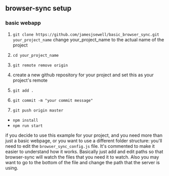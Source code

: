 ## browser-sync setup ##
### basic webapp ###

1. `git clone https://github.com/jamesjsewell/basic_browser_sync.git your_project_name` change your_project_name to the actual name of the project

2. `cd your_project_name`

3. `git remote remove origin`

4. create a new github repository for your project and
set this as your project's remote

5. `git add .`

6. `git commit -m "your commit message"`

7. `git push origin master`

* `npm install`
* `npm run start`

if you decide to use this example for your project, and you need more than just a basic webpage, or you want to use a different folder structure:
you'll need to edit the `browser_sync_config.js` file. It's commented to make it easier to understand how it works.
Basically just add and edit paths so that browser-sync will watch the files that you need it to watch. Also you may want to go to the bottom of the file and change the path that the server is using. 


